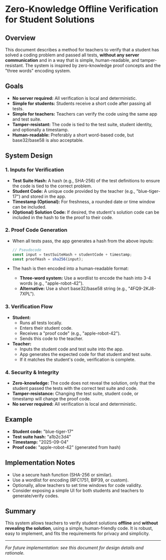 # Zero-Knowledge Offline Verification for Student Solutions

## Overview
This document describes a method for teachers to verify that a student has solved a coding problem and passed all tests, **without any server communication** and in a way that is simple, human-readable, and tamper-resistant. The system is inspired by zero-knowledge proof concepts and the "three words" encoding system.

## Goals
- **No server required:** All verification is local and deterministic.
- **Simple for students:** Students receive a short code after passing all tests.
- **Simple for teachers:** Teachers can verify the code using the same app and test suite.
- **Tamper-resistant:** The code is tied to the test suite, student identity, and optionally a timestamp.
- **Human-readable:** Preferably a short word-based code, but base32/base58 is also acceptable.

## System Design

### 1. Inputs for Verification
- **Test Suite Hash:** A hash (e.g., SHA-256) of the test definitions to ensure the code is tied to the correct problem.
- **Student Code:** A unique code provided by the teacher (e.g., "blue-tiger-17") and stored in the app.
- **Timestamp (Optional):** For freshness, a rounded date or time window can be included.
- **(Optional) Solution Code:** If desired, the student's solution code can be included in the hash to tie the proof to their code.

### 2. Proof Code Generation
- When all tests pass, the app generates a hash from the above inputs:

  ```js
  // Pseudocode
  const input = testSuiteHash + studentCode + timestamp;
  const proofHash = sha256(input);
  ```

- The hash is then encoded into a human-readable format:
  - **Three-word system:** Use a wordlist to encode the hash into 3-4 words (e.g., "apple-robot-42").
  - **Alternative:** Use a short base32/base58 string (e.g., "4FQ9-2KJ8-7XPL").

### 3. Verification Flow
- **Student:**
  - Runs all tests locally.
  - Enters their student code.
  - Receives a "proof code" (e.g., "apple-robot-42").
  - Sends this code to the teacher.
- **Teacher:**
  - Inputs the student code and test suite into the app.
  - App generates the expected code for that student and test suite.
  - If it matches the student's code, verification is complete.

### 4. Security & Integrity
- **Zero-knowledge:** The code does not reveal the solution, only that the student passed the tests with the correct test suite and code.
- **Tamper-resistance:** Changing the test suite, student code, or timestamp will change the proof code.
- **No server required:** All verification is local and deterministic.

## Example
- **Student code:** "blue-tiger-17"
- **Test suite hash:** "a1b2c3d4"
- **Timestamp:** "2025-09-04"
- **Proof code:** "apple-robot-42" (generated from hash)

## Implementation Notes
- Use a secure hash function (SHA-256 or similar).
- Use a wordlist for encoding (RFC1751, BIP39, or custom).
- Optionally, allow teachers to set time windows for code validity.
- Consider exposing a simple UI for both students and teachers to generate/verify codes.

## Summary
This system allows teachers to verify student solutions **offline** and **without revealing the solution**, using a simple, human-friendly code. It is robust, easy to implement, and fits the requirements for privacy and simplicity.

---

*For future implementation: see this document for design details and rationale.*
